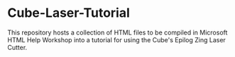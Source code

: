 # Cube-Laser-Tutorial
This repository hosts a collection of HTML files to be compiled in Microsoft HTML Help Workshop into a tutorial for using the Cube's Epilog Zing Laser Cutter. 
